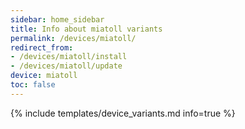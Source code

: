 ```yaml
---
sidebar: home_sidebar
title: Info about miatoll variants
permalink: /devices/miatoll/
redirect_from:
- /devices/miatoll/install
- /devices/miatoll/update
device: miatoll
toc: false
---
```

{% include templates/device_variants.md info=true %}

